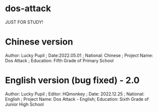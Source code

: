 # dos-attack
JUST FOR STUDY!

# Chinese version
Author: Lucky Pupil ;
Date:2022.05.01 ;
National: Chinese ;
Project Name: Dos Attack ;
Education: Fifth Grade of Primary School

# English version (bug fixed) - 2.0
Author: Lucky Pupil ;
Editor: HQmonkey ;
Date: 2022.12.25 ;
National: English ;
Project Name: Dos Attack - English;
Education: Sixth Grade of Junior High School
